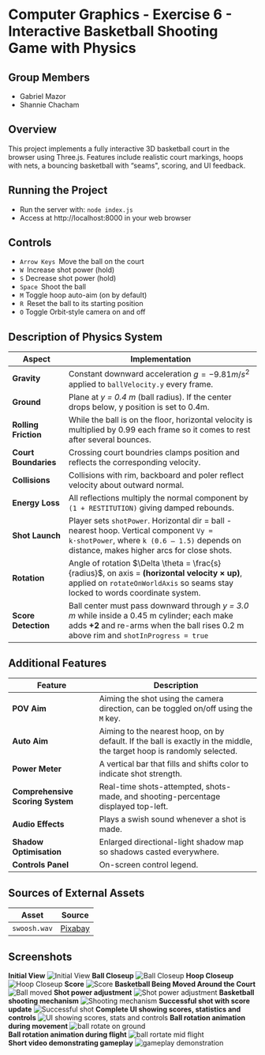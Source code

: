 # Computer Graphics - Exercise 6 - Interactive Basketball Shooting Game with Physics

## Group Members
- Gabriel Mazor
- Shannie Chacham

## Overview
This project implements a fully interactive 3D basketball court in the browser using Three.js. Features include realistic court markings, hoops with nets, a bouncing basketball with “seams", scoring, and UI feedback.

## Running the Project
- Run the server with: `node index.js`
- Access at http://localhost:8000 in your web browser

## Controls
- `Arrow Keys` Move the ball on the court
- `W` Increase shot power (hold)
- `S` Decrease shot power (hold)
- `Space` Shoot the ball
- `M` Toggle hoop auto-aim (on by default)
- `R` Reset the ball to its starting position
- `O` Toggle Orbit‐style camera on and off

## Description of Physics System
| Aspect | Implementation |
|--------|------------------------|
| **Gravity** | Constant downward acceleration $g = -9.81 m/s^2$ applied to `ballVelocity.y` every frame. |
| **Ground** | Plane at *y = 0.4 m* (ball radius). If the center drops below, y position is set to 0.4m.
| **Rolling Friction** | While the ball is on the floor, horizontal velocity is multiplied by 0.99 each frame so it comes to rest after several bounces. |
| **Court Boundaries** | Crossing court boundries clamps position and reflects the corresponding velocity.
| **Collisions** | Collisions with rim, backboard and poler reflect velocity about outward normal.
| **Energy Loss** | All reflections multiply the normal component by `(1 + RESTITUTION)` giving damped rebounds. |
| **Shot Launch** | Player sets `shotPower`. Horizontal dir = ball - nearest hoop. Vertical component `Vy = k·shotPower`, where `k (0.6 – 1.5)` depends on distance, makes higher arcs for close shots. |
| **Rotation** | Angle of rotation $\Delta \theta = \frac{s}{radius}$, on axis = **(horizontal velocity × up)**, applied on `rotateOnWorldAxis` so seams stay locked to words coordinate system. |
| **Score Detection** | Ball center must pass downward through *y = 3.0 m* while inside a 0.45 m cylinder; each make adds **+2** and re-arms when the ball rises 0.2 m above rim and `shotInProgress = true`|

## Additional Features
| Feature | Description |
|---------|---------|
| **POV Aim** | Aiming the shot using the camera direction, can be toggled on/off using the `M` key. |
| **Auto Aim** | Aiming to the nearest hoop, on by default. If the ball is exactly in the middle, the target hoop is randomly selected. |
| **Power Meter** | A vertical bar that fills and shifts color to indicate shot strength. |
| **Comprehensive Scoring System** | Real-time shots-attempted, shots-made, and shooting-percentage displayed top-left. |
| **Audio Effects** | Plays a swish sound whenever a shot is made. |
| **Shadow Optimisation** | Enlarged directional-light shadow map so shadows casted everywhere. |
| **Controls Panel** | On-screen control legend. |

## Sources of External Assets
| Asset                       | Source |
|-----------------------------|------------------|
| `swoosh.wav` | [Pixabay](https://pixabay.com/) |

## Screenshots
**Initial View**
![Initial View](imgs/initial_view.png)
**Ball Closeup**
![Ball Closeup](imgs/ball_closeup.png)
**Hoop Closeup**
![Hoop Closeup](imgs/hoop_closeup.png)
**Score**
![Score](imgs/ball_in_hoop.png)
**Basketball Being Moved Around the Court**
![Ball moved](imgs/ball_moved_around.png)
**Shot power adjustment**
![Shot power adjustment](imgs/shot_power_adjustment.png)
**Basketball shooting mechanism**
![Shooting mechanism](imgs/ball_shooting_mechanism.png)
**Successful shot with score update**
![Successful shot](imgs/successful_shot.png)
**Complete UI showing scores, statistics and controls**
![UI showing scores, stats and controls](imgs/complete_ui.png)
**Ball rotation animation during movement**
![ball rotate on ground](imgs/ball_rotating.gif)<br>
**Ball rotation animation during flight**
![ball rortate mid flight](imgs/rotate_flight.gif)<br>
**Short video demonstrating gameplay**
![gameplay demonstration](imgs/gameplay.gif)<br>
